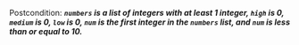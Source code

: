 Postcondition: ***`numbers` is a list of integers with at least 1 integer, `high` is 0, `medium` is 0, `low` is 0, `num` is the first integer in the `numbers` list, and `num` is less than or equal to 10.***